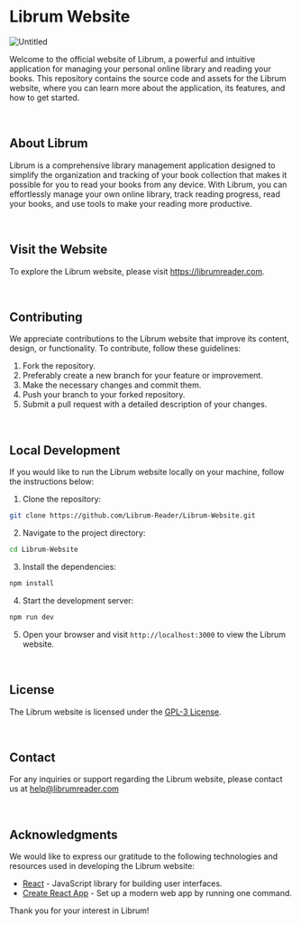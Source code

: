# Librum Website

![Untitled](https://github.com/Librum-Reader/Librum-Website/assets/69865187/ecb5e40d-dd60-4cd5-baff-54904da39dfe)

Welcome to the official website of Librum, a powerful and intuitive application for managing your personal online library and reading your books. This repository contains the source code and assets for the Librum website, where you can learn more about the application, its features, and how to get started.

<br>

## About Librum

Librum is a comprehensive library management application designed to simplify the organization and tracking of your book collection that makes it possible for you to read your books from any device. With Librum, you can effortlessly manage your own online library, track reading progress, read your books, and use tools to make your reading more productive.

<br>

## Visit the Website

To explore the Librum website, please visit https://librumreader.com.

<br>

## Contributing

We appreciate contributions to the Librum website that improve its content, design, or functionality. To contribute, follow these guidelines:

1. Fork the repository.
2. Preferably create a new branch for your feature or improvement.
3. Make the necessary changes and commit them.
4. Push your branch to your forked repository.
5. Submit a pull request with a detailed description of your changes.

<br>

## Local Development

If you would like to run the Librum website locally on your machine, follow the instructions below:

1. Clone the repository:

```bash
git clone https://github.com/Librum-Reader/Librum-Website.git
```

2. Navigate to the project directory:

```bash
cd Librum-Website
```

3. Install the dependencies:

```bash
npm install
```

4. Start the development server:

```bash
npm run dev
```

5. Open your browser and visit `http://localhost:3000` to view the Librum website.

<br>

## License

The Librum website is licensed under the [GPL-3 License](LICENSE).

<br>

## Contact

For any inquiries or support regarding the Librum website, please contact us at help@librumreader.com

<br>

## Acknowledgments

We would like to express our gratitude to the following technologies and resources used in developing the Librum website:

- [React](https://reactjs.org) - JavaScript library for building user interfaces.
- [Create React App](https://create-react-app.dev) - Set up a modern web app by running one command.

Thank you for your interest in Librum!

